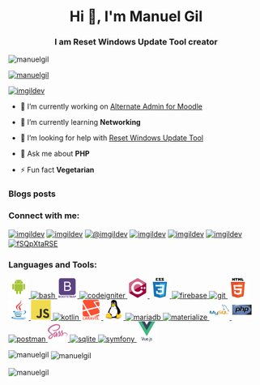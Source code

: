 <h1 align="center">Hi 👋, I'm Manuel Gil</h1>
<h3 align="center">I am Reset Windows Update Tool creator</h3>

<p align="left"> <img src="https://komarev.com/ghpvc/?username=manuelgil&label=Profile%20views&color=0e75b6&style=flat" alt="manuelgil" /> </p>

<p align="left"> <a href="https://github.com/ryo-ma/github-profile-trophy"><img src="https://github-profile-trophy.vercel.app/?username=manuelgil" alt="manuelgil" /></a> </p>

<p align="left"> <a href="https://twitter.com/imgildev" target="blank"><img src="https://img.shields.io/twitter/follow/imgildev?logo=twitter&style=for-the-badge" alt="imgildev" /></a> </p>

- 🔭 I’m currently working on [Alternate Admin for Moodle](https://github.com/ManuelGil/alternate-admin)

- 🌱 I’m currently learning **Networking**

- 🤝 I’m looking for help with [Reset Windows Update Tool](https://github.com/ManuelGil/Reset-Windows-Update-Tool)

<!-- - 👨‍💻 All of my projects are available at [https://manuelgil.github.io/](https://manuelgil.github.io/) -->

<!-- - 📝 I regularly write articles on [https://imgil.dev/](https://imgil.dev/) -->

- 💬 Ask me about **PHP**

- ⚡ Fun fact **Vegetarian**

### Blogs posts
<!-- BLOG-POST-LIST:START -->
<!-- BLOG-POST-LIST:END -->

<h3 align="left">Connect with me:</h3>
<p align="left">
<a href="https://twitter.com/imgildev" target="blank"><img align="center" src="https://cdn.jsdelivr.net/npm/simple-icons@3.0.1/icons/twitter.svg" alt="imgildev" height="30" width="40" /></a>
<a href="https://linkedin.com/in/imgildev" target="blank"><img align="center" src="https://cdn.jsdelivr.net/npm/simple-icons@3.0.1/icons/linkedin.svg" alt="imgildev" height="30" width="40" /></a>
<a href="https://medium.com/@imgildev" target="blank"><img align="center" src="https://cdn.jsdelivr.net/npm/simple-icons@3.0.1/icons/medium.svg" alt="@imgildev" height="30" width="40" /></a>
<a href="https://www.youtube.com/c/imgildev" target="blank"><img align="center" src="https://cdn.jsdelivr.net/npm/simple-icons@3.0.1/icons/youtube.svg" alt="imgildev" height="30" width="40" /></a>
<a href="https://www.twitch.tv/imgildev" target="blank"><img align="center" src="https://cdn.jsdelivr.net/npm/simple-icons@3.0.1/icons/twitch.svg" alt="imgildev" height="30" width="40" /></a>
<a href="https://www.leetcode.com/imgildev" target="blank"><img align="center" src="https://cdn.jsdelivr.net/npm/simple-icons@3.0.1/icons/leetcode.svg" alt="imgildev" height="30" width="40" /></a>
<a href="https://discord.gg/fSQpXtaRSE" target="blank"><img align="center" src="https://cdn.jsdelivr.net/npm/simple-icons@3.0.1/icons/discord.svg" alt="fSQpXtaRSE" height="30" width="40" /></a>
</p>

<h3 align="left">Languages and Tools:</h3>
<p align="left"> <a href="https://developer.android.com" target="_blank"> <img src="https://raw.githubusercontent.com/devicons/devicon/master/icons/android/android-original-wordmark.svg" alt="android" width="40" height="40"/> </a> <a href="https://www.gnu.org/software/bash/" target="_blank"> <img src="https://www.vectorlogo.zone/logos/gnu_bash/gnu_bash-icon.svg" alt="bash" width="40" height="40"/> </a> <a href="https://getbootstrap.com" target="_blank"> <img src="https://raw.githubusercontent.com/devicons/devicon/master/icons/bootstrap/bootstrap-plain-wordmark.svg" alt="bootstrap" width="40" height="40"/> </a> <a href="https://codeigniter.com" target="_blank"> <img src="https://cdn.worldvectorlogo.com/logos/codeigniter.svg" alt="codeigniter" width="40" height="40"/> </a> <a href="https://www.w3schools.com/cpp/" target="_blank"> <img src="https://raw.githubusercontent.com/devicons/devicon/master/icons/cplusplus/cplusplus-original.svg" alt="cplusplus" width="40" height="40"/> </a> <a href="https://www.w3schools.com/css/" target="_blank"> <img src="https://raw.githubusercontent.com/devicons/devicon/master/icons/css3/css3-original-wordmark.svg" alt="css3" width="40" height="40"/> </a> <a href="https://firebase.google.com/" target="_blank"> <img src="https://www.vectorlogo.zone/logos/firebase/firebase-icon.svg" alt="firebase" width="40" height="40"/> </a> <a href="https://git-scm.com/" target="_blank"> <img src="https://www.vectorlogo.zone/logos/git-scm/git-scm-icon.svg" alt="git" width="40" height="40"/> </a> <a href="https://www.w3.org/html/" target="_blank"> <img src="https://raw.githubusercontent.com/devicons/devicon/master/icons/html5/html5-original-wordmark.svg" alt="html5" width="40" height="40"/> </a> <a href="https://www.java.com" target="_blank"> <img src="https://raw.githubusercontent.com/devicons/devicon/master/icons/java/java-original.svg" alt="java" width="40" height="40"/> </a> <a href="https://developer.mozilla.org/en-US/docs/Web/JavaScript" target="_blank"> <img src="https://raw.githubusercontent.com/devicons/devicon/master/icons/javascript/javascript-original.svg" alt="javascript" width="40" height="40"/> </a> <a href="https://kotlinlang.org" target="_blank"> <img src="https://www.vectorlogo.zone/logos/kotlinlang/kotlinlang-icon.svg" alt="kotlin" width="40" height="40"/> </a> <a href="https://laravel.com/" target="_blank"> <img src="https://raw.githubusercontent.com/devicons/devicon/master/icons/laravel/laravel-plain-wordmark.svg" alt="laravel" width="40" height="40"/> </a> <a href="https://www.linux.org/" target="_blank"> <img src="https://raw.githubusercontent.com/devicons/devicon/master/icons/linux/linux-original.svg" alt="linux" width="40" height="40"/> </a> <a href="https://mariadb.org/" target="_blank"> <img src="https://www.vectorlogo.zone/logos/mariadb/mariadb-icon.svg" alt="mariadb" width="40" height="40"/> </a> <a href="https://materializecss.com/" target="_blank"> <img src="https://raw.githubusercontent.com/prplx/svg-logos/5585531d45d294869c4eaab4d7cf2e9c167710a9/svg/materialize.svg" alt="materialize" width="40" height="40"/> </a> <a href="https://www.mysql.com/" target="_blank"> <img src="https://raw.githubusercontent.com/devicons/devicon/master/icons/mysql/mysql-original-wordmark.svg" alt="mysql" width="40" height="40"/> </a> <a href="https://www.php.net" target="_blank"> <img src="https://raw.githubusercontent.com/devicons/devicon/master/icons/php/php-original.svg" alt="php" width="40" height="40"/> </a> <a href="https://postman.com" target="_blank"> <img src="https://www.vectorlogo.zone/logos/getpostman/getpostman-icon.svg" alt="postman" width="40" height="40"/> </a> <a href="https://sass-lang.com" target="_blank"> <img src="https://raw.githubusercontent.com/devicons/devicon/master/icons/sass/sass-original.svg" alt="sass" width="40" height="40"/> </a> <a href="https://www.sqlite.org/" target="_blank"> <img src="https://www.vectorlogo.zone/logos/sqlite/sqlite-icon.svg" alt="sqlite" width="40" height="40"/> </a> <a href="https://symfony.com" target="_blank"> <img src="https://symfony.com/logos/symfony_black_03.svg" alt="symfony" width="40" height="40"/> </a> <a href="https://vuejs.org/" target="_blank"> <img src="https://raw.githubusercontent.com/devicons/devicon/master/icons/vuejs/vuejs-original-wordmark.svg" alt="vuejs" width="40" height="40"/> </a> </p>

<p><img align="left" src="https://github-readme-stats.vercel.app/api/top-langs?username=manuelgil&show_icons=true&locale=en&layout=compact" alt="manuelgil" /></p>

<p>&nbsp;<img align="center" src="https://github-readme-stats.vercel.app/api?username=manuelgil&show_icons=true&locale=en" alt="manuelgil" /></p>

<p><img align="center" src="https://github-readme-streak-stats.herokuapp.com/?user=manuelgil&" alt="manuelgil" /></p>


